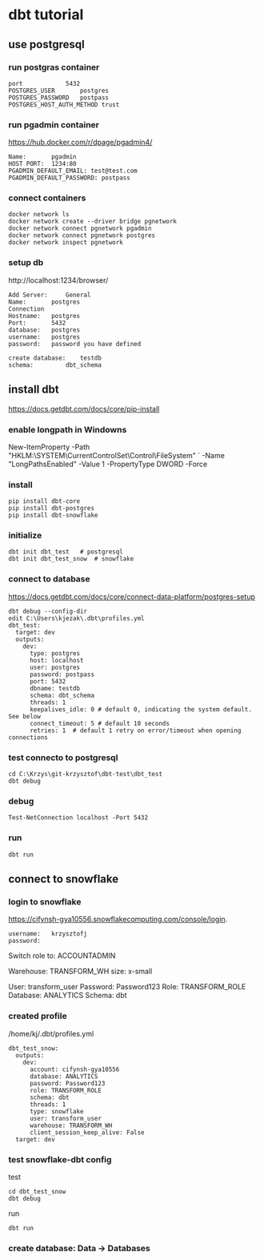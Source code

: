 # dbt tutorial

## use postgresql

### run postgras container

```
port			5432
POSTGRES_USER		postgres
POSTGRES_PASSWORD	postpass
POSTGRES_HOST_AUTH_METHOD trust
```

### run pgadmin container

https://hub.docker.com/r/dpage/pgadmin4/

```
Name: 		pgadmin
HOST PORT: 	1234:80
PGADMIN_DEFAULT_EMAIL: test@test.com
PGADMIN_DEFAULT_PASSWORD: postpass
```

### connect containers

```
docker network ls
docker network create --driver bridge pgnetwork
docker network connect pgnetwork pgadmin
docker network connect pgnetwork postgres
docker network inspect pgnetwork
```

### setup db

http://localhost:1234/browser/

```
Add Server: 	General
Name: 		postgres
Connection
Hostname: 	postgres
Port: 		5432
database: 	postgres
username: 	postgres
password: 	password you have defined

create database:	testdb
schema:			dbt_schema
```


## install dbt

https://docs.getdbt.com/docs/core/pip-install

### enable longpath in Windowns

New-ItemProperty -Path "HKLM:\SYSTEM\CurrentControlSet\Control\FileSystem" `
-Name "LongPathsEnabled" -Value 1 -PropertyType DWORD -Force

### install

```
pip install dbt-core
pip install dbt-postgres
pip install dbt-snowflake
```

### initialize

```
dbt init dbt_test   # postgresql
dbt init dbt_test_snow  # snowflake
```

### connect to database

https://docs.getdbt.com/docs/core/connect-data-platform/postgres-setup

```
dbt debug --config-dir
edit C:\Users\kjezak\.dbt\profiles.yml
dbt_test:
  target: dev
  outputs:
    dev:
      type: postgres
      host: localhost
      user: postgres
      password: postpass
      port: 5432
      dbname: testdb
      schema: dbt_schema
      threads: 1
      keepalives_idle: 0 # default 0, indicating the system default. See below
      connect_timeout: 5 # default 10 seconds
      retries: 1  # default 1 retry on error/timeout when opening connections
```

### test connecto to postgresql

```
cd C:\Krzys\git-krzysztof\dbt-test\dbt_test
dbt debug
```

### debug

```
Test-NetConnection localhost -Port 5432
```

### run

```
dbt run
```


## connect to snowflake

### login to snowflake
https://cifynsh-gya10556.snowflakecomputing.com/console/login. 

```
username:   krzysztofj
password:   
```

Switch role to: ACCOUNTADMIN

Warehouse:  TRANSFORM_WH  size: x-small

User: transform_user
Password: Password123
Role:   TRANSFORM_ROLE
Database:   ANALYTICS
Schema:     dbt

### created profile

/home/kj/.dbt/profiles.yml 

```
dbt_test_snow:
  outputs:
    dev:
      account: cifynsh-gya10556
      database: ANALYTICS
      password: Password123
      role: TRANSFORM_ROLE
      schema: dbt
      threads: 1
      type: snowflake
      user: transform_user
      warehouse: TRANSFORM_WH
      client_session_keep_alive: False
  target: dev
```

### test snowflake-dbt config

test

```
cd dbt_test_snow
dbt debug
```

run

```
dbt run
```
### create database: Data -> Databases



